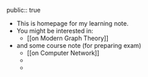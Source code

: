 public:: true

- This is homepage for my learning note.
- You might be interested in:
	- [[on Modern Graph Theory]]
- and some course note (for preparing exam)
	- [[on Computer Network]]
	-
	-